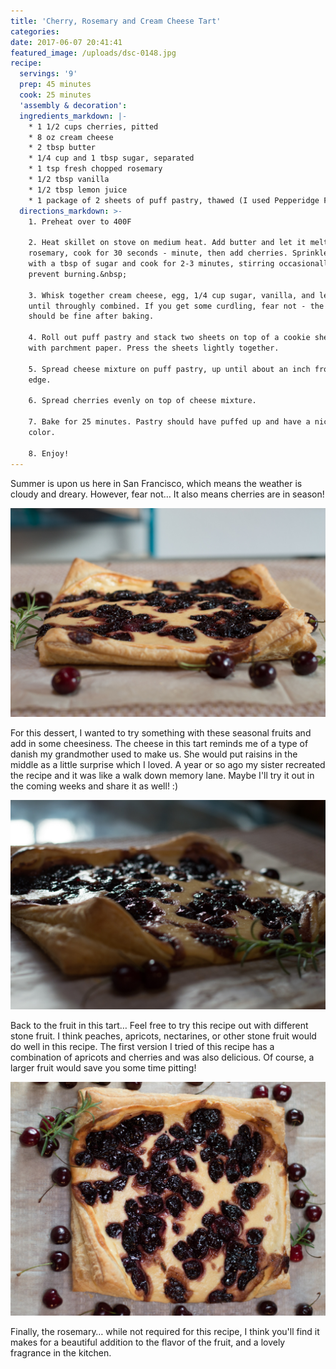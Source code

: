 ```yaml
---
title: 'Cherry, Rosemary and Cream Cheese Tart'
categories:
date: 2017-06-07 20:41:41
featured_image: /uploads/dsc-0148.jpg
recipe:
  servings: '9'
  prep: 45 minutes
  cook: 25 minutes
  'assembly & decoration':
  ingredients_markdown: |-
    * 1 1/2 cups cherries, pitted
    * 8 oz cream cheese
    * 2 tbsp butter
    * 1/4 cup and 1 tbsp sugar, separated
    * 1 tsp fresh chopped rosemary
    * 1/2 tbsp vanilla
    * 1/2 tbsp lemon juice
    * 1 package of 2 sheets of puff pastry, thawed (I used Pepperidge Farm, but any should do)
  directions_markdown: >-
    1. Preheat over to 400F

    2. Heat skillet on stove on medium heat. Add butter and let it melt. Add
    rosemary, cook for 30 seconds - minute, then add cherries. Sprinkle cherries
    with a tbsp of sugar and cook for 2-3 minutes, stirring occasionally to
    prevent burning.&nbsp;

    3. Whisk together cream cheese, egg, 1/4 cup sugar, vanilla, and lemon juice
    until throughly combined. If you get some curdling, fear not - the cheese
    should be fine after baking.

    4. Roll out puff pastry and stack two sheets on top of a cookie sheet covered
    with parchment paper. Press the sheets lightly together.

    5. Spread cheese mixture on puff pastry, up until about an inch from the
    edge.

    6. Spread cherries evenly on top of cheese mixture.

    7. Bake for 25 minutes. Pastry should have puffed up and have a nice golden
    color.

    8. Enjoy!
---
```



Summer is upon us here in San Francisco, which means the weather is cloudy and dreary. However, fear not… It also means cherries are in season!

![](/uploads/versions/dsc-0101---x----1504-1000x---.jpg)

For this dessert, I wanted to try something with these seasonal fruits and add in some cheesiness. The cheese in this tart reminds me of a type of danish my grandmother used to make us. She would put raisins in the middle as a little surprise which I loved. A year or so ago my sister recreated the recipe and it was like a walk down memory lane. Maybe I'll try it out in the coming weeks and share it as well! :)

![](/uploads/versions/dsc-0120---x----1504-1000x---.jpg)

Back to the fruit in this tart… Feel free to try this recipe out with different stone fruit. I think peaches, apricots, nectarines, or other stone fruit would do well in this recipe. The first version I tried of this recipe has a combination of apricots and cherries and was also delicious. Of course, a larger fruit would save you some time pitting!

![](/uploads/versions/dsc-0136---x----1344-1000x---.jpg)

Finally, the rosemary… while not required for this recipe, I think you'll find it makes for a beautiful addition to the flavor of the fruit, and a lovely fragrance in the kitchen.